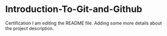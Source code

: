 # Introduction-To-Git-and-Github
Certification
I am editing the README file. Adding some more details about the project description.

